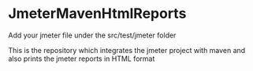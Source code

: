 # JmeterMavenHtmlReports

Add your jmeter file under the src/test/jmeter folder

This is the repository which integrates the jmeter project with maven and also prints the jmeter reports in HTML format
